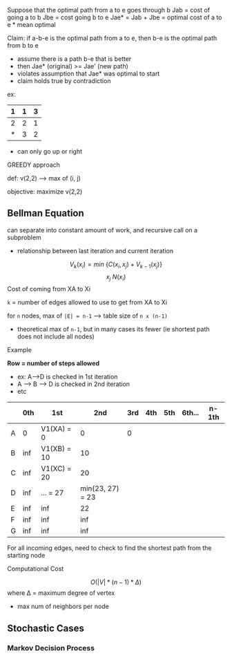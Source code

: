 
Suppose that the optimal path from a to e goes through b
Jab = cost of going a to b
Jbe = cost going b to e
Jae\* = Jab + Jbe = optimal cost of a to e
\* mean optimal

Claim: if a-b-e is the optimal path from a to e, then b-e is the optimal path from b to e
- assume there is a path b-e that is better
- then Jae\* (original) >= Jae' (new path)
- violates assumption that Jae\* was optimal to start
- claim holds true by contradiction

ex:

| 1   | 1   | 3   |
| --- | --- | --- |
| 2   | 2   | 1   |
| \*  | 3   | 2   |
- can only go up or right

GREEDY approach

def: v(2,2) --> max of (i, j)

objective: maximize v(2,2)


## Bellman Equation
can separate into constant amount of work, and recursive call on a subproblem

- relationship between last iteration and current iteration

$$
V_k(x_i) = min\ \{{C(x_i, x_j) + V_{k-1}(x_j)}\}
$$
$$
x_j\ N(x_i)
$$
Cost of coming from XA to Xi

`k` = number of edges allowed to use to get from XA to Xi

for `n` nodes, max of `|E| = n-1` --> table size of `n x (n-1)`
- theoretical max of `n-1`, but in many cases its fewer (ie shortest path does not include all nodes)

Example

**Row = number of steps allowed**
- ex: A-->D is checked in 1st iteration
- A --> B --> D is checked in 2nd iteration
- etc

|     | 0th | 1st         | 2nd              | 3rd | 4th | 5th | 6th... | n-1th |
| --- | --- | ----------- | ---------------- | --- | --- | --- | ------ | ----- |
| A   | 0   | V1(XA) = 0  | 0                | 0   |     |     |        |       |
| B   | inf | V1(XB) = 10 | 10               |     |     |     |        |       |
| C   | inf | V1(XC) = 20 | 20               |     |     |     |        |       |
| D   | inf | ... = 27    | min(23, 27) = 23 |     |     |     |        |       |
| E   | inf | inf         | 22               |     |     |     |        |       |
| F   | inf | inf         | inf              |     |     |     |        |       |
| G   | inf | inf         | inf              |     |     |     |        |       |

For all incoming edges, need to check to find the shortest path from the starting node


Computational Cost

$$
O(|V| * (n-1) * Δ)
$$
where Δ = maximum degree of vertex
- max num of neighbors per node


## Stochastic Cases

### Markov Decision Process
